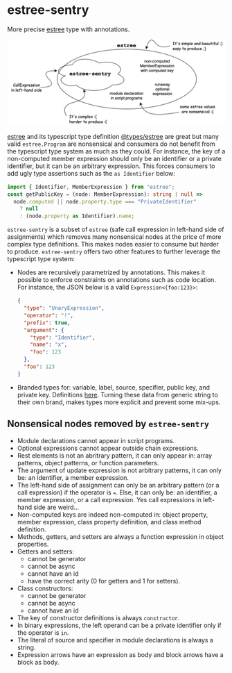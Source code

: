 # estree-sentry

More precise [estree](https://github.com/estree/estree) type with annotations.

![Relationship between estree and estree-sentry](doc/estree-sentry.png)

[estree](https://github.com/estree/estree) and its typescript type definition
[@types/estree](https://www.npmjs.com/package/@types/estree) are great but many
valid `estree.Program` are nonsensical and consumers do not benefit from the
typescript type system as much as they could. For instance, the key of a
non-computed member expression should only be an identifier or a private
identifier, but it can be an arbitrary expression. This forces consumers to add
ugly type assertions such as the `as Identifier` below:

```typescript
import { Identifier, MemberExpression } from "estree";
const getPublicKey = (node: MemberExpression): string | null =>
  node.computed || node.property.type === "PrivateIdentifier"
    ? null
    : (node.property as Identifier).name;
```

`estree-sentry` is a subset of `estree` (safe call expression in left-hand side
of assignments) which removes many nonsensical nodes at the price of more
complex type definitions. This makes nodes easier to consume but harder to
produce. `estree-sentry` offers two other features to further leverage the
typescript type system:

- Nodes are recursively parametrized by annotations. This makes it possible to
  enforce constraints on annotations such as code location. For instance, the
  JSON below is a valid `Expression<{foo:123}>`:
  ```json
  {
    "type": "UnaryExpression",
    "operator": "!",
    "prefix": true,
    "argument": {
      "type": "Identifier",
      "name": "x",
      "foo": 123
    },
    "foo": 123
  }
  ```
- Branded types for: variable, label, source, specifier, public key, and private
  key. Definitions [here]("lib/brand.d.ts"). Turning these data from generic
  string to their own brand, makes types more explicit and prevent some mix-ups.

## Nonsensical nodes removed by `estree-sentry`

- Module declarations cannot appear in script programs.
- Optional expressions cannot appear outside chain expressions.
- Rest elements is not an abritrary pattern, it can only appear in: array
  patterns, object patterns, or function parameters.
- The argument of update expression is not arbitrary patterns, it can only be:
  an identifier, a member expression.
- The left-hand side of assignment can only be an arbitrary pattern (or a call
  expression) if the operator is `=`. Else, it can only be: an identifier, a
  member expression, or a call expression. Yes call expressions in left-hand
  side are weird...
- Non-computed keys are indeed non-computed in: object property, member
  expression, class property definition, and class method definition.
- Methods, getters, and setters are always a function expression in object
  properties.
- Getters and setters:
  - cannot be generator
  - cannot be async
  - cannot have an id
  - have the correct arity (0 for getters and 1 for setters).
- Class constructors:
  - cannot be generator
  - cannot be async
  - cannot have an id
- The key of constructor definitions is always `constructor`.
- In binary expressions, the left operand can be a private identifier only if
  the operator is `in`.
- The literal of source and specifier in module declarations is always a string.
- Expression arrows have an expression as body and block arrows have a block as
  body.
